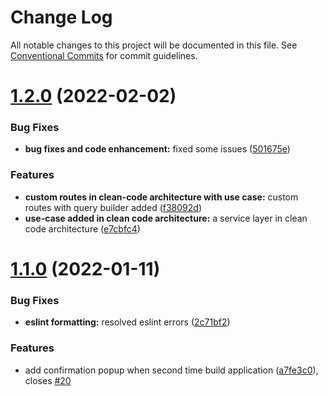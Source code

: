 # Change Log

All notable changes to this project will be documented in this file.
See [Conventional Commits](https://conventionalcommits.org) for commit guidelines.

# [1.2.0](https://github.com/DhiWise/nodejs-code-generator/compare/v1.1.0...v1.2.0) (2022-02-02)


### Bug Fixes

* **bug fixes and code enhancement:** fixed some issues ([501675e](https://github.com/DhiWise/nodejs-code-generator/commit/501675e7f528d79a5cb4e84c5d24a4562e74fe2d))


### Features

* **custom routes in clean-code architecture with use case:** custom routes with query builder added ([f38092d](https://github.com/DhiWise/nodejs-code-generator/commit/f38092d1790f21a562403a6c1638245c846665ee))
* **use-case added in clean code architecture:** a service layer in clean code architecture ([e7cbfc4](https://github.com/DhiWise/nodejs-code-generator/commit/e7cbfc4f15956d7b2343eb6275fcea6beaf0fa40))





# [1.1.0](https://github.com/DhiWise/nodejs-code-generator/compare/v1.0.0...v1.1.0) (2022-01-11)


### Bug Fixes

* **eslint formatting:** resolved eslint errors ([2c71bf2](https://github.com/DhiWise/nodejs-code-generator/commit/2c71bf2661c5e1599de3cb242b5431dce8720137))


### Features

* add confirmation popup when second time build application ([a7fe3c0](https://github.com/DhiWise/nodejs-code-generator/commit/a7fe3c001fab1972a8f2f151feb6deb18220c3e5)), closes [#20](https://github.com/DhiWise/nodejs-code-generator/issues/20)
